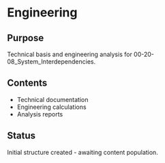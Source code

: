# Engineering

## Purpose
Technical basis and engineering analysis for 00-20-08_System_Interdependencies.

## Contents
- Technical documentation
- Engineering calculations
- Analysis reports

## Status
Initial structure created - awaiting content population.
